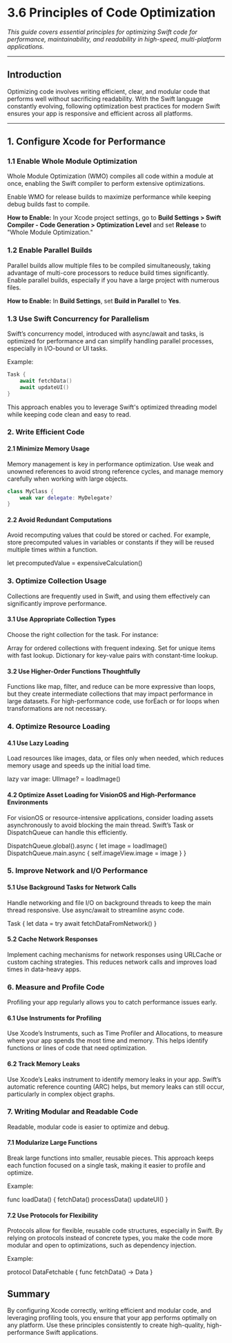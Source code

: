 # 3.6 Principles of Code Optimization

_This guide covers essential principles for optimizing Swift code for performance,
maintainability, and readability in high-speed, multi-platform applications._

---

## Introduction

Optimizing code involves writing efficient, clear, and modular code 
that performs well without sacrificing readability. 
With the Swift language constantly evolving, 
following optimization best practices for modern Swift ensures your app is responsive 
and efficient across all platforms.

---

## 1. Configure Xcode for Performance

### 1.1 Enable Whole Module Optimization

Whole Module Optimization (WMO) compiles all code within a module at once, 
enabling the Swift compiler to perform extensive optimizations. 

Enable WMO for release builds to maximize performance 
while keeping debug builds fast to compile.

**How to Enable:**
In your Xcode project settings, 
go to **Build Settings > Swift Compiler - Code Generation > Optimization Level** 
and set **Release** to "Whole Module Optimization."

### 1.2 Enable Parallel Builds

Parallel builds allow multiple files to be compiled simultaneously, 
taking advantage of multi-core processors to reduce build times significantly. 
Enable parallel builds, especially if you have a large project with numerous files.

**How to Enable:**
In **Build Settings**, set **Build in Parallel** to **Yes**.

### 1.3 Use Swift Concurrency for Parallelism

Swift’s concurrency model, introduced with async/await and tasks, 
is optimized for performance and can simplify handling parallel processes, 
especially in I/O-bound or UI tasks.

Example:
```swift
Task {
    await fetchData()
    await updateUI()
}
```

This approach enables you to leverage Swift's optimized threading model while keeping code clean and easy to read.

### 2. Write Efficient Code

#### 2.1 Minimize Memory Usage
Memory management is key in performance optimization. 
Use weak and unowned references to avoid strong reference cycles, 
and manage memory carefully when working with large objects.

```swift
class MyClass {
    weak var delegate: MyDelegate?
}
```

#### 2.2 Avoid Redundant Computations
Avoid recomputing values that could be stored or cached. For example, store precomputed values in variables or constants if they will be reused multiple times within a function.

let precomputedValue = expensiveCalculation()

### 3. Optimize Collection Usage

Collections are frequently used in Swift, and using them effectively can significantly improve performance.

#### 3.1 Use Appropriate Collection Types
Choose the right collection for the task. For instance:

Array for ordered collections with frequent indexing.
Set for unique items with fast lookup.
Dictionary for key-value pairs with constant-time lookup.
#### 3.2 Use Higher-Order Functions Thoughtfully
Functions like map, filter, and reduce can be more expressive than loops, but they create intermediate collections that may impact performance in large datasets. For high-performance code, use forEach or for loops when transformations are not necessary.

### 4. Optimize Resource Loading

#### 4.1 Use Lazy Loading
Load resources like images, data, or files only when needed, which reduces memory usage and speeds up the initial load time.

lazy var image: UIImage? = loadImage()
#### 4.2 Optimize Asset Loading for VisionOS and High-Performance Environments
For visionOS or resource-intensive applications, consider loading assets asynchronously to avoid blocking the main thread. Swift’s Task or DispatchQueue can handle this efficiently.

DispatchQueue.global().async {
    let image = loadImage()
    DispatchQueue.main.async {
        self.imageView.image = image
    }
}
### 5. Improve Network and I/O Performance

#### 5.1 Use Background Tasks for Network Calls
Handle networking and file I/O on background threads to keep the main thread responsive. Use async/await to streamline async code.

Task {
    let data = try await fetchDataFromNetwork()
}
#### 5.2 Cache Network Responses
Implement caching mechanisms for network responses using URLCache or custom caching strategies. This reduces network calls and improves load times in data-heavy apps.

### 6. Measure and Profile Code

Profiling your app regularly allows you to catch performance issues early.

#### 6.1 Use Instruments for Profiling
Use Xcode’s Instruments, such as Time Profiler and Allocations, to measure where your app spends the most time and memory. This helps identify functions or lines of code that need optimization.

#### 6.2 Track Memory Leaks
Use Xcode’s Leaks instrument to identify memory leaks in your app. Swift’s automatic reference counting (ARC) helps, but memory leaks can still occur, particularly in complex object graphs.

### 7. Writing Modular and Readable Code

Readable, modular code is easier to optimize and debug.

#### 7.1 Modularize Large Functions
Break large functions into smaller, reusable pieces. This approach keeps each function focused on a single task, making it easier to profile and optimize.

Example:

func loadData() {
    fetchData()
    processData()
    updateUI()
}
#### 7.2 Use Protocols for Flexibility
Protocols allow for flexible, reusable code structures, especially in Swift. By relying on protocols instead of concrete types, you make the code more modular and open to optimizations, such as dependency injection.

Example:

protocol DataFetchable {
    func fetchData() -> Data
}

## Summary

By configuring Xcode correctly, writing efficient and modular code, and leveraging profiling tools, you ensure that your app performs optimally on any platform. Use these principles consistently to create high-quality, high-performance Swift applications.
